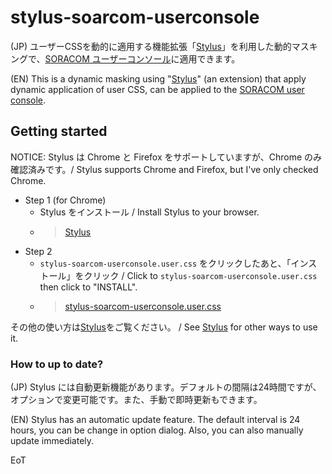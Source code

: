 # stylus-soarcom-userconsole

(JP) ユーザーCSSを動的に適用する機能拡張「[Stylus](https://chrome.google.com/webstore/detail/stylus/clngdbkpkpeebahjckkjfobafhncgmne)」を利用した動的マスキングで、[SORACOM ユーザーコンソール](https://console.soracom.io/)に適用できます。

(EN) This is a dynamic masking using "[Stylus](https://chrome.google.com/webstore/detail/stylus/clngdbkpkpeebahjckkjfobafhncgmne)" (an extension) that apply dynamic application of user CSS, can be applied to the [SORACOM user console](https://console.soracom.io/).

## Getting started

NOTICE: Stylus は Chrome と Firefox をサポートしていますが、Chrome のみ確認済みです。/ Stylus supports Chrome and Firefox, but I've only checked Chrome.

- Step 1 (for Chrome)
    - Stylus をインストール / Install Stylus to your browser.
    - > [Stylus](https://chrome.google.com/webstore/detail/stylus/clngdbkpkpeebahjckkjfobafhncgmne)
- Step 2
    - `stylus-soarcom-userconsole.user.css` をクリックしたあと、「インストール」をクリック / Click to `stylus-soarcom-userconsole.user.css` then click to "INSTALL".
    - > [stylus-soarcom-userconsole.user.css](https://raw.githubusercontent.com/ma2shita/stylus-soarcom-userconsole/main/stylus-soarcom-userconsole.user.css)

その他の使い方は[Stylus](https://add0n.com/stylus.html)をご覧ください。 / See [Stylus](https://add0n.com/stylus.html) for other ways to use it.

### How to up to date?

(JP) Stylus には自動更新機能があります。デフォルトの間隔は24時間ですが、オプションで変更可能です。また、手動で即時更新もできます。

(EN) Stylus has an automatic update feature. The default interval is 24 hours, you can be change in option dialog. Also, you can also manually update immediately.

EoT
